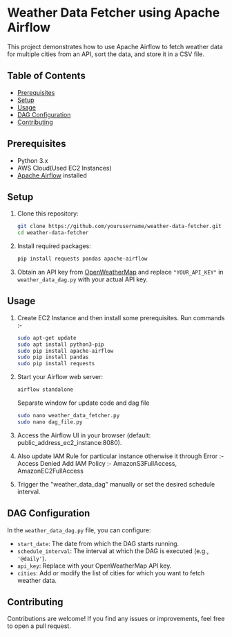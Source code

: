 # Weather Data Fetcher using Apache Airflow

This project demonstrates how to use Apache Airflow to fetch weather data for multiple cities from an API, sort the data, and store it in a CSV file.

## Table of Contents
- [Prerequisites](#prerequisites)
- [Setup](#setup)
- [Usage](#usage)
- [DAG Configuration](#dag-configuration)
- [Contributing](#contributing)

## Prerequisites

- Python 3.x
- AWS Cloud(Used EC2 Instances)
- [Apache Airflow](https://airflow.apache.org/docs/apache-airflow/stable/start.html) installed
  

## Setup

1. Clone this repository:

    ```bash
    git clone https://github.com/yourusername/weather-data-fetcher.git
    cd weather-data-fetcher
    ```

2. Install required packages:

    ```bash
    pip install requests pandas apache-airflow
    ```

3. Obtain an API key from [OpenWeatherMap](https://openweathermap.org/api) and replace `"YOUR_API_KEY"` in `weather_data_dag.py` with your actual API key.

## Usage

1. Create EC2 Instance and then install some prerequisites.
   Run commands :-
   ```bash
   sudo apt-get update
   sudo apt install python3-pip
   sudo pip install apache-airflow
   sudo pip install pandas
   sudo pip install requests
   ```

3. Start your Airflow web server:

    ```bash
    airflow standalone
    ```
    Separate window for update code and dag file

    ```bash
    sudo nano weather_data_fetcher.py
    sudo nano dag_file.py
    ```
    
4. Access the Airflow UI in your browser (default: public_address_ec2_instance:8080).
5. Also update IAM Rule for particular instance otherwise it through Error :- Access Denied
   Add IAM Policy :- AmazonS3FullAccess, AmazonEC2FullAccess

6. Trigger the "weather_data_dag" manually or set the desired schedule interval.

## DAG Configuration

In the `weather_data_dag.py` file, you can configure:

- `start_date`: The date from which the DAG starts running.
- `schedule_interval`: The interval at which the DAG is executed (e.g., `'@daily'`).
- `api_key`: Replace with your OpenWeatherMap API key.
- `cities`: Add or modify the list of cities for which you want to fetch weather data.

## Contributing

Contributions are welcome! If you find any issues or improvements, feel free to open a pull request.


